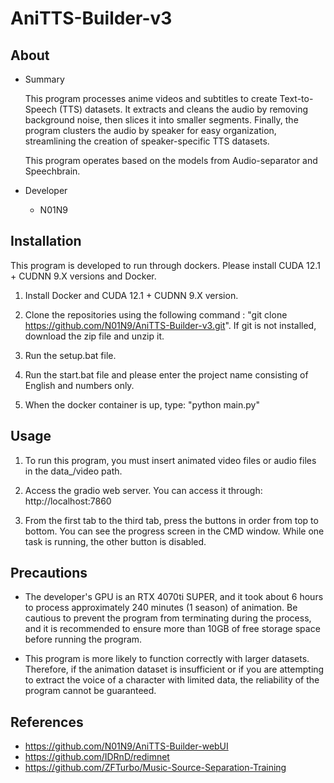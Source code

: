 # AniTTS-Builder-v3

## About

- Summary
  
  This program processes anime videos and subtitles to create Text-to-Speech (TTS) datasets. It extracts and cleans the audio by removing background noise, then slices it into smaller segments. Finally, the program clusters the audio by speaker for easy organization, streamlining the creation of speaker-specific TTS datasets.

  This program operates based on the models from Audio-separator and Speechbrain.

- Developer
  - N01N9

## Installation

This program is developed to run through dockers. Please install CUDA 12.1 + CUDNN 9.X versions and Docker.

1. Install Docker and CUDA 12.1 + CUDNN 9.X version.
   
2. Clone the repositories using the following command : "git clone https://github.com/N01N9/AniTTS-Builder-v3.git". If git is not installed, download the zip file and unzip it. 
   
3. Run the setup.bat file.
   
4. Run the start.bat file and please enter the project name consisting of English and numbers only.

5. When the docker container is up, type: "python main.py"
   
## Usage

1. To run this program, you must insert animated video files or audio files in the data_<Project Name>/video path.

2. Access the gradio web server. You can access it through: http://localhost:7860

3. From the first tab to the third tab, press the buttons in order from top to bottom. You can see the progress screen in the CMD window. While one task is running, the other button is disabled.

## Precautions

- The developer's GPU is an RTX 4070ti SUPER, and it took about 6 hours to process approximately 240 minutes (1 season) of animation. Be cautious to prevent the program from terminating during the process, and it is recommended to ensure more than 10GB of free storage space before running the program.

- This program is more likely to function correctly with larger datasets. Therefore, if the animation dataset is insufficient or if you are attempting to extract the voice of a character with limited data, the reliability of the program cannot be guaranteed.

## References

- https://github.com/N01N9/AniTTS-Builder-webUI
- https://github.com/IDRnD/redimnet
- https://github.com/ZFTurbo/Music-Source-Separation-Training
